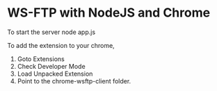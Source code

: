# WS-FTP with NodeJS and Chrome

To start the server
	node app.js

To add the extension to your chrome,
1. Goto Extensions
2. Check Developer Mode
3. Load Unpacked Extension
4. Point to the chrome-wsftp-client folder.